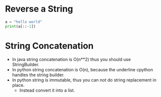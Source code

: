 # Reverse a String

```python
a = "hello world"
print(a[::-1])
```

# String Concatenation

* In java string concatenation is O(n\**2) thus you should use StringBuilder.
* In python string concatenation is O(n), because the underline cpython handles the string builder.
* In python string is immutable, thus you can not do string replacement in place.
	* Instead convert it into a list.
